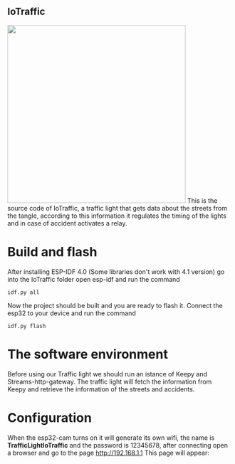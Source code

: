 ## IoTraffic

<img src="https://github.com/elRaulito/Iotraffic-hackaton/blob/main/images/Pictures/trafficlight.jpg" width="400">
This is the source code of IoTraffic, a traffic light that gets data about the streets from the tangle, according to this information it regulates the timing of the lights and in case of accident activates a relay.

# Build and flash
After installing ESP-IDF 4.0 (Some libraries don't work with 4.1 version) go into the IoTraffic folder open esp-idf and run the command
```
idf.py all
```

Now the project should be built and you are ready to flash it. Connect the esp32 to your device and run the command

```
idf.py flash 
```

# The software environment

Before using our Traffic light we should run an istance of Keepy and Streams-http-gateway.
The traffic light will fetch the information from Keepy and retrieve the information of the streets and accidents.
# Configuration

When the esp32-cam turns on it will generate its own wifi, the name is **TrafficLightIoTraffic** and the password is 12345678, after connecting open a browser and go to the page http://192.168.1.1 This page will appear:
